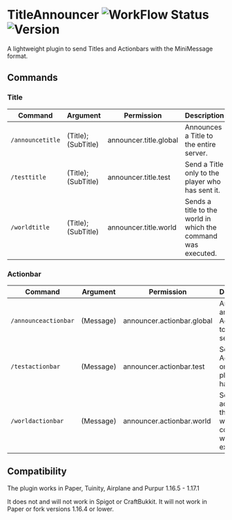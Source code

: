 # TitleAnnouncer ![WorkFlow Status](https://img.shields.io/github/workflow/status/4drian3d/TitleAnnouncer/TitleAnnouncer%20Maven%20Build?&style=flat-square) ![Version](https://img.shields.io/github/v/release/4drian3d/TitleAnnouncer?color=FFF0&style=flat-square)

A lightweight plugin to send Titles and Actionbars with the MiniMessage format.


## Commands

### Title
<table>
    <thead>
    <tr>
        <th>Command</th>
        <th>Argument</th>
        <th>Permission</th>
        <th>Description</th>
    </tr>    
    </thead>
    <tbody>
        <tr>
            <td><code>/announcetitle</code></td>
            <td>(Title); (SubTitle)</td>
            <td>announcer.title.global</td>
            <td>Announces a Title to the entire server.</td>
        </tr>
        <tr>
            <td><code>/testtitle</code></td>
            <td>(Title); (SubTitle)</td>
            <td>announcer.title.test</td>
            <td>Send a Title only to the player who has sent it.</td>
        </tr>
        <tr>
            <td><code>/worldtitle</code></td>
            <td>(Title); (SubTitle)</td>
            <td>announcer.title.world</td>
            <td>Sends a title to the world in which the command was executed.</td>
        </tr>
    </tbody>
</table>


### Actionbar
<table>
    <thead>
    <tr>
        <th>Command</th>
        <th>Argument</th>
        <th>Permission</th>
        <th>Description</th>
    </tr>    
    </thead>
    <tbody>
        <tr>
            <td><code>/announceactionbar</code></td>
            <td>(Message)</td>
            <td>announcer.actionbar.global</td>
            <td>Announce an Actionbar to the entire server.</td>
        </tr>
        <tr>
            <td><code>/testactionbar</code></td>
            <td>(Message)</td>
            <td>announcer.actionbar.test</td>
            <td>Send an ActionBar only to the player who has sent it.</td>
        </tr>
        <tr>
            <td><code>/worldactionbar</code></td>
            <td>(Message)</td>
            <td>announcer.actionbar.world</td>
            <td>Sends a actionbar to the world in which the command was executed.</td>
        </tr>
    </tbody>
</table>


## Compatibility
The plugin works in Paper, Tuinity, Airplane and Purpur 1.16.5 - 1.17.1

It does not and will not work in Spigot or CraftBukkit. It will not work in Paper or fork versions 1.16.4 or lower.
